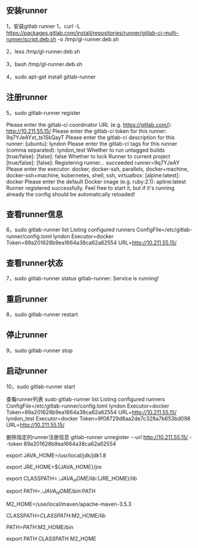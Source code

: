 ## 安装runner

1，安装gitlab runner
1，curl -L https://packages.gitlab.com/install/repositories/runner/gitlab-ci-multi-runner/script.deb.sh -o /tmp/gl-runner.deb.sh

2，less /tmp/gl-runner.deb.sh


3，bash /tmp/gl-runner.deb.sh

4，sudo apt-get install gitlab-runner

## 注册runner
5，sudo gitlab-runner register
                                                
Please enter the gitlab-ci coordinator URL (e.g. https://gitlab.com/):
http://10.211.55.15/
Please enter the gitlab-ci token for this runner:
9q7YJeAYxt_ts1SkQayT
Please enter the gitlab-ci description for this runner:
[ubuntu]: lyndon
Please enter the gitlab-ci tags for this runner (comma separated):
lyndon_test
Whether to run untagged builds [true/false]:
[false]: false
Whether to lock Runner to current project [true/false]:
[false]: 
Registering runner... succeeded                     runner=9q7YJeAY
Please enter the executor: docker, docker-ssh, parallels, docker+machine, docker-ssh+machine, kubernetes, shell, ssh, virtualbox:
[alpine:latest]: docker
Please enter the default Docker image (e.g. ruby:2.1):
apline:latest    
Runner registered successfully. Feel free to start it, but if it's running already the config should be automatically reloaded! 

## 查看runner信息
6，sudo gitlab-runner list
Listing configured runners                          ConfigFile=/etc/gitlab-runner/config.toml
lyndon                                              Executor=docker Token=89a201628b9ea1664a38ca62a62554 URL=http://10.211.55.15/

## 查看runner状态
7，sudo gitlab-runner status
gitlab-runner: Service is running!

## 重启runner
8，sudo gitlab-runner restart

## 停止runner
9，sudo gitlab-runner stop

## 启动runner
10，sudo gitlab-runner start

查看runner列表
sudo gitlab-runner list
Listing configured runners                          ConfigFile=/etc/gitlab-runner/config.toml
lyndon                                              Executor=docker Token=89a201628b9ea1664a38ca62a62554 URL=http://10.211.55.15/
lyndon_test                                         Executor=docker Token=9f08729d8aa2de7c328a7b653bd098 URL=http://10.211.55.15/

删除指定的runner注册信息
gitlab-runner unregister --url http://10.211.55.15/ --token 89a201628b9ea1664a38ca62a62554



export JAVA_HOME=/usr/local/jdk/jdk1.8

export JRE_HOME=${JAVA_HOME}/jre

export CLASSPATH=.:${JAVA_HOME}/lib:${JRE_HOME}/lib

export PATH=.:${JAVA_HOME}/bin:$PATH


M2_HOME=/use/local/maven/apache-maven-3.5.3

CLASSPATH=$CLASSPATH:$M2_HOME/lib

PATH=$PATH:$M2_HOME/bin

export   PATH    CLASSPATH   M2_HOME
                              